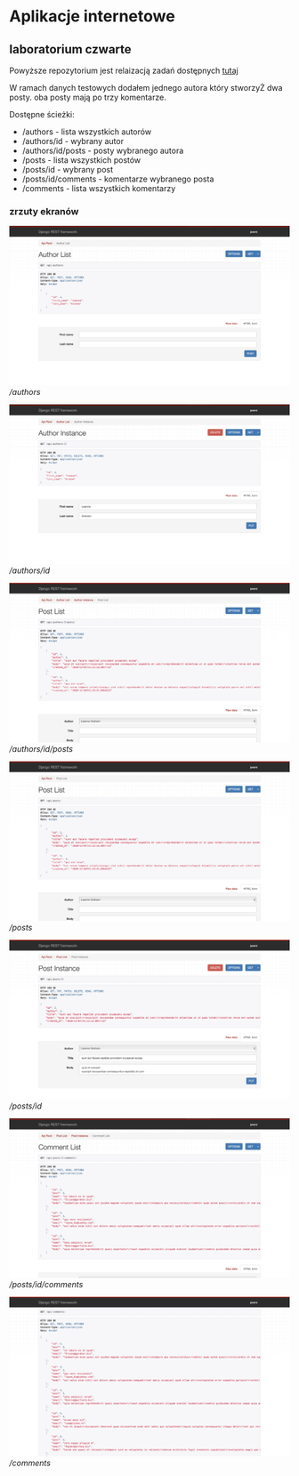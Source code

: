 # Aplikacje internetowe

## laboratorium czwarte

Powyższe repozytorium jest relaizacją zadań dostępnych [tutaj](https://zacniewski.gitlab.io/teaching/2020-internet-apps/)

W ramach danych testowych dodałem jednego autora który stworzyŻ dwa posty. oba posty mają po trzy komentarze.

Dostępne ścieżki:

-   /authors - lista wszystkich autorów
-   /authors/id - wybrany autor
-   /authors/id/posts - posty wybranego autora
-   /posts - lista wszystkich postów
-   /posts/id - wybrany post
-   /posts/id/comments - komentarze wybranego posta
-   /comments - lista wszystkich komentarzy

### zrzuty ekranów

![/authors](./screenshots/authors.png)
_/authors_

![/authors/id](./screenshots/author.png)
_/authors/id_

![/authors/id/posts](./screenshots/author_posts.png)
_/authors/id/posts_

![/posts](./screenshots/posts.png)
_/posts_

![/posts/id](./screenshots/post.png)
_/posts/id_

![/posts/id/comments](./screenshots/post_comments.png)
_/posts/id/comments_

![/comments](./screenshots/comments.png)
_/comments_
